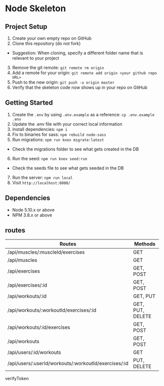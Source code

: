 # Node Skeleton

## Project Setup

1. Create your own empty repo on GitHub
2. Clone this repository (do not fork)
  - Suggestion: When cloning, specify a different folder name that is relevant to your project
3. Remove the git remote: `git remote rm origin`
4. Add a remote for your origin: `git remote add origin <your github repo URL>`
5. Push to the new origin: `git push -u origin master`
6. Verify that the skeleton code now shows up in your repo on GitHub

## Getting Started

1. Create the `.env` by using `.env.example` as a reference: `cp .env.example .env`
2. Update the .env file with your correct local information
3. Install dependencies: `npm i`
4. Fix to binaries for sass: `npm rebuild node-sass`
5. Run migrations: `npm run knex migrate:latest`
  - Check the migrations folder to see what gets created in the DB
6. Run the seed: `npm run knex seed:run`
  - Check the seeds file to see what gets seeded in the DB
7. Run the server: `npm run local`
8. Visit `http://localhost:8080/`

## Dependencies

- Node 5.10.x or above
- NPM 3.8.x or above


## routes

| Routes                                                | Methods                 |
|-------------------------------------------------------|-------------------------|
|/api/muscles/:muscleId/exercises                       | GET                     |
|/api/muscles                                           | GET                     |
|/api/exercises                                         | GET, POST               |
|/api/exercises/:id                                     | GET, POST               |
|/api/workouts/:id                                      | GET, PUT                |
|/api/workouts/:workoutId/exercises/:id                 | GET, PUT, DELETE        |
|/api/workouts/:id/exercises                            | GET, POST               |
|/api/workouts                                          | GET, POST               |
|/api/users/:id/workouts                                | GET                     |
|/api/users/:userId/workouts/:workoutId/exercises/:id   | PUT, DELETE             |
verifyToken
